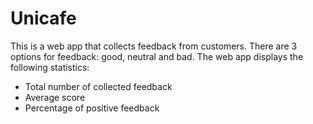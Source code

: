 # Unicafe

This is a web app that collects feedback from customers. There are 3 options for feedback: good, neutral and bad.
The web app displays the following statistics:

- Total number of collected feedback
- Average score
- Percentage of positive feedback
